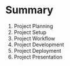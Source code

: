 # Summary

1. Project Planning
2. Project Setup
3. Project Workflow
4. Project Development
5. Project Deployment
6. Project Presentation
